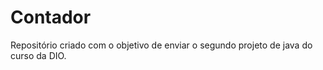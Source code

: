 # Contador
Repositório criado com o  objetivo de enviar o  segundo projeto de java do curso da DIO.
